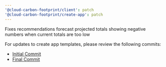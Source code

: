 ```yaml
---
'@cloud-carbon-footprint/client': patch
'@cloud-carbon-footprint/create-app': patch
---
```


Fixes recommendations forecast projected totals showing negative numbers when current totals are too low

For updates to create app templates, please review the following commits:
- [Initial Commit](https://github.com/cloud-carbon-footprint/cloud-carbon-footprint/commit/73d505f79f8f4eccc0808d714a8b6c74020ee87e)
- [Final Commit](https://github.com/cloud-carbon-footprint/cloud-carbon-footprint/commit/7d60888a7b716427ffc7a934ca137d8a86b373f8)